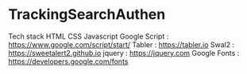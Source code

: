 # TrackingSearchAuthen

Tech stack
HTML
CSS
Javascript
Google Script : https://www.google.com/script/start/
Tabler : https://tabler.io
Swal2 : https://sweetalert2.github.io
jquery : https://jquery.com
Google Fonts : https://developers.google.com/fonts
